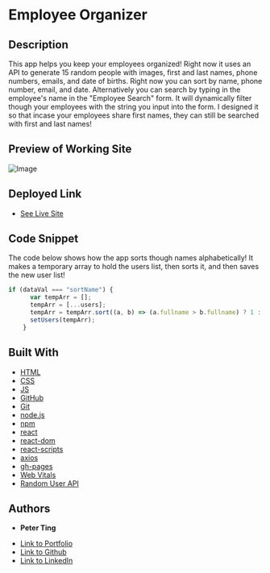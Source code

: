# Employee Organizer

## Description
This app helps you keep your employees organized! Right now it uses an API to generate 15 random people with images, first and last names, phone numbers, emails, and date of births. Right now you can sort by name, phone number, email, and date. Alternatively you can search by typing in the employee's name in the "Employee Search" form. It will dynamically filter though your employees with the string you input into the form. I designed it so that incase your employees share first names, they can still be searched with first and last names!

## Preview of Working Site

![Image](.employee-organizer-project/public/images/employee-organizer-1400x700-demo.gif)

## Deployed Link

* [See Live Site](https://pting1995.github.io/employee-organizer/)

## Code Snippet
The code below shows how the app sorts though names alphabetically! It makes a temporary array to hold the users list, then sorts it, and then saves the new user list!

``` JavaScript
if (dataVal === "sortName") {
      var tempArr = [];
      tempArr = [...users];
      tempArr = tempArr.sort((a, b) => (a.fullname > b.fullname) ? 1 : -1);
      setUsers(tempArr);
    }
```

## Built With

* [HTML](https://developer.mozilla.org/en-US/docs/Web/HTML)
* [CSS](https://developer.mozilla.org/en-US/docs/Web/CSS)
* [JS](https://www.javascript.com/)
* [GitHub](https://github.com/)
* [Git](https://git-scm.com/)
* [node.js](https://nodejs.org/en/)
* [npm](https://www.npmjs.com/)
* [react](https://reactjs.org/)
* [react-dom](https://reactjs.org/docs/react-dom.html)
* [react-scripts](https://www.npmjs.com/package/react-scripts)
* [axios](https://www.npmjs.com/package/axios)
* [gh-pages](https://pages.github.com/)
* [Web Vitals](https://web.dev/vitals/)
* [Random User API](https://randomuser.me/)

## Authors

* **Peter Ting**

- [Link to Portfolio](https://portfolio-mk3.herokuapp.com/)
- [Link to Github](https://github.com/Pting1995)
- [Link to LinkedIn](https://www.linkedin.com/in/pting002/)
